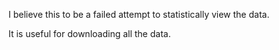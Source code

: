 I believe this to be a failed attempt to statistically view the data.

It is useful for downloading all the data.